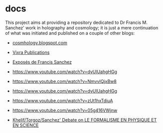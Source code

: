 # docs

This project aims at providing a repository dedicated to Dr Francis M. Sanchez' work in holography and cosmology; it is just a mere continuation of what was initiated and published on a couple of other blogs:

* [cosmhology.blogspot.com](https://cosmhology.blogspot.com/)
* [Vixra Publications](vixra.org/author/francis_m_sanchez)

* [Exposés de Francis Sanchez](https://www.youtube.com/playlist?list=PLQXUNrzoAeFbmfHo3jgWzzExlVoBn2JUw)
* https://www.youtube.com/watch?v=dyUlUahgHGg
* https://www.youtube.com/watch?v=NmvvIQjxBw8
* https://www.youtube.com/watch?v=dyUlUahgHGg
* https://www.youtube.com/watch?v=zUt1hxTdiuA
* https://www.youtube.com/watch?v=05g416VWjnw

* [Khelif/Torgoz/Sanchez' Debate on LE FORMALISME EN PHYSIQUE ET EN SCIENCE
](https://www.youtube.com/watch?v=TEK2hCI2we0)
